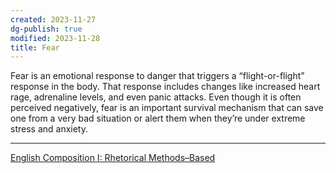 ```yaml
---
created: 2023-11-27
dg-publish: true
modified: 2023-11-28
title: Fear
---
```


Fear is an emotional response to danger that triggers a “flight-or-flight” response in the body. That response includes changes like increased heart rage, adrenaline levels, and even panic attacks. Even though it is often perceived negatively, fear is an important survival mechanism that can save one from a very bad situation or alert them when they’re under extreme stress and anxiety.

- - -

[English Composition I: Rhetorical Methods–Based](https://quillbot.com/courses/introduction-to-college-level-academic-writing/chapter/how-to-write-a-definition-essay/)
